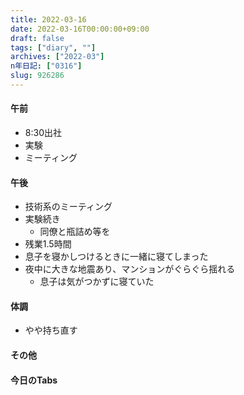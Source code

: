 ```yaml
---
title: 2022-03-16
date: 2022-03-16T00:00:00+09:00
draft: false
tags: ["diary", ""]
archives: ["2022-03"]
n年日記: ["0316"]
slug: 926286
---
```

#### 午前
- 8:30出社
- 実験
- ミーティング
#### 午後
- 技術系のミーティング
- 実験続き
  - 同僚と瓶詰め等を
- 残業1.5時間
- 息子を寝かしつけるときに一緒に寝てしまった
- 夜中に大きな地震あり、マンションがぐらぐら揺れる
  - 息子は気がつかずに寝ていた
#### 体調
- やや持ち直す
#### その他
#### 今日のTabs